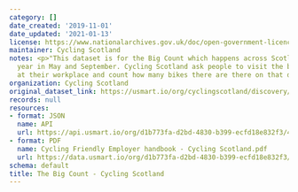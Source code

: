 ```yaml
---
category: []
date_created: '2019-11-01'
date_updated: '2021-01-13'
license: https://www.nationalarchives.gov.uk/doc/open-government-licence/version/3/
maintainer: Cycling Scotland
notes: <p>"This dataset is for the Big Count which happens across Scotland twice a
  year in May and September. Cycling Scotland ask people to visit the bike parking
  at their workplace and count how many bikes there are there on that day."</p>
organization: Cycling Scotland
original_dataset_link: https://usmart.io/org/cyclingscotland/discovery/discovery-view-detail/ee8e8ff1-00df-4e3e-b857-92ebfa369fa0
records: null
resources:
- format: JSON
  name: API
  url: https://api.usmart.io/org/d1b773fa-d2bd-4830-b399-ecfd18e832f3/4ecae34e-9382-404e-8728-a97df2f36b73/1/urql
- format: PDF
  name: Cycling Friendly Employer handbook - Cycling Scotland.pdf
  url: https://data.usmart.io/org/d1b773fa-d2bd-4830-b399-ecfd18e832f3/additionalDocumentation/0927d3a0-29af-433a-b7f8-059e02abd507/Cycling%20Friendly%20Employer%20handbook%20-%20Cycling%20Scotland.pdf
schema: default
title: The Big Count - Cycling Scotland
---
```

